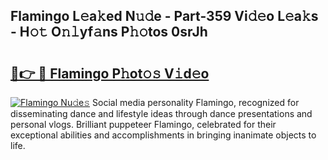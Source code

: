 ## Flamingo L𝚎a𝚔ed N𝚞𝚍e - Part-359 Vi𝚍𝚎o L𝚎a𝚔s - H𝚘𝚝 O𝚗𝚕yf𝚊ns P𝚑𝚘tos 0srJh

# <h2><a href="http://kfe45v.oniu.top/?m=Flamingo">🔗👉 🔴 Flamingo P𝚑ot𝚘𝚜 V𝚒d𝚎o</a></h2>

[![Flamingo Nu𝚍e𝚜](https://i.imgur.com/0qMVB7G.gif)](http://kfe45v.oniu.top/?m=Flamingo)
Social media personality Flamingo, recognized for disseminating dance and lifestyle ideas through dance presentations and personal vlogs. Brilliant puppeteer Flamingo, celebrated for their exceptional abilities and accomplishments in bringing inanimate objects to life.  
